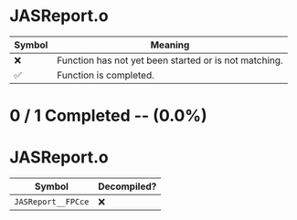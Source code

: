 # JASReport.o
| Symbol | Meaning 
| ------------- | ------------- 
| :x: | Function has not yet been started or is not matching. 
| :white_check_mark: | Function is completed. 


# 0 / 1 Completed -- (0.0%)
# JASReport.o
| Symbol | Decompiled? |
| ------------- | ------------- |
| `JASReport__FPCce` | :x: |
